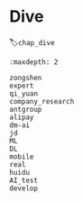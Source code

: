 # Dive
:label:`chap_dive`
​

```toc
:maxdepth: 2

zongshen
expert
qi_yuan
company_research
antgroup
alipay
dm-ai
jd
ML
DL
mobile
real
huidu
AI_test
develop

```


